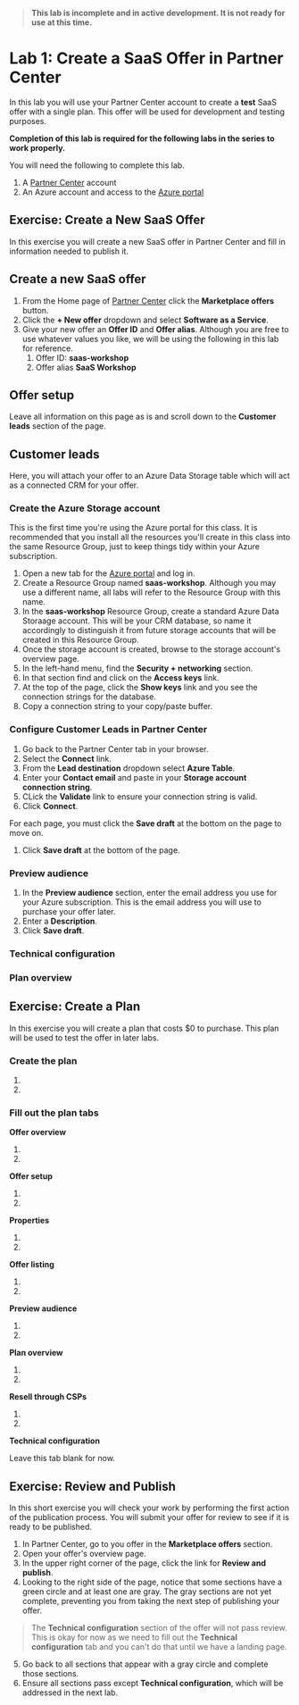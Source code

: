 > **This lab is incomplete and in active development. It is not ready for use at this time.**

# Lab 1: Create a SaaS Offer in Partner Center

In this lab you will use your Partner Center account to create a **test** SaaS offer with a single plan. This offer will be used for development and testing purposes.

**Completion of this lab is required for the following labs in the series to work properly.**

You will need the following to complete this lab.

1. A [Partner Center](https://partner.microsoft.com/en-us/dashboard) account
1. An Azure account and access to the [Azure portal](https://portal.azure.com/)

## Exercise: Create a New SaaS Offer

In this exercise you will create a new SaaS offer in Partner Center and fill in information needed to publish it.

## Create a new SaaS offer

1. From the Home page of [Partner Center](https://partner.microsoft.com/dashboard/home) click the **Marketplace offers** button.
1. Click the **+ New offer** dropdown and select **Software as a Service**.
1. Give your new offer an **Offer ID** and **Offer alias**. Although you are free to use whatever values you like, we will be using the following in this lab for reference.
    1. Offer ID: **saas-workshop**
    1. Offer alias **SaaS Workshop**

## Offer setup

Leave all information on this page as is and scroll down to the **Customer leads** section of the page.

## Customer leads

Here, you will attach your offer to an Azure Data Storage table which will act as a connected CRM for your offer.

### Create the Azure Storage account

This is the first time you're using the Azure portal for this class. It is recommended that you install all the resources you'll create in this class into the same Resource Group, just to keep things tidy within your Azure subscription.

1. Open a new tab for the [Azure portal](https://portal.azure.com) and log in.
1. Create a Resource Group named **saas-workshop**. Although you may use a different name, all labs will refer to the Resource Group with this name.
1. In the **saas-workshop** Resource Group, create a standard Azure Data Storaage account. This will be your CRM database, so name it accordingly to distinguish it from future storage accounts that will be created in this Resource Group.
1. Once the storage account is created, browse to the storage account's overview page.
1. In the left-hand menu, find the **Security + networking** section.
1. In that section find and click on the **Access keys** link.
1. At the top of the page, click the **Show keys** link and you see the connection strings for the database.
1. Copy a connection string to your copy/paste buffer.

### Configure Customer Leads in Partner Center

1. Go back to the Partner Center tab in your browser.
1. Select the **Connect** link.
1. From the **Lead destination** dropdown select **Azure Table**.
1. Enter your **Contact email** and paste in your **Storage account connection string**.
1. CLick the **Validate** link to ensure your connection string is valid.
1. Click **Connect**.

For each page, you must click the **Save draft** at the bottom on the page to move on.

1. Click **Save draft** at the bottom of the page.

### Preview audience

1. In the **Preview audience** section, enter the email address you use for your Azure subscription. This is the email address you will use to purchase your offer later.
1. Enter a **Description**.
1. Click **Save draft**.

### Technical configuration

### Plan overview

## Exercise: Create a Plan

In this exercise you will create a plan that costs $0 to purchase. This plan will be used to test the offer in later labs.

### Create the plan

1.
1.

### Fill out the plan tabs

**Offer overview**

1.
1.

**Offer setup**

1.
1.

**Properties**

1.
1.

**Offer listing**

1.
1.

**Preview audience**

1.
1.

**Plan overview**

1.
1.

**Resell through CSPs**

1.
1.

**Technical configuration**

Leave this tab blank for now.

## Exercise: Review and Publish

In this short exercise you will check your work by performing the first action of the publication process. You will submit your offer for review to see if it is ready to be published.

1. In Partner Center, go to you offer in the **Marketplace offers** section.
2. Open your offer's overview page.
3. In the upper right corner of the page, click the link for **Review and publish**.
4. Looking to the right side of the page, notice that some sections have a green circle and at least one are gray. The gray sections are not yet complete, preventing you from taking the next step of publishing your offer.

> The **Technical configuration** section of the offer will not pass review. This is okay for now as we need to fill out the **Technical configuration** tab and you can't do that until we have a landing page.

5. Go back to all sections that appear with a gray circle and complete those sections.
6. Ensure all sections pass except **Technical configuration**, which will be addressed in the next lab.




